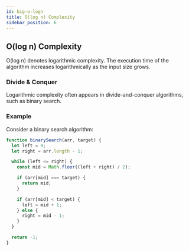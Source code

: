 ```yaml
---
id: big-o-logn
title: O(log n) Complexity
sidebar_position: 6
---
```


## O(log n) Complexity

O(log n) denotes logarithmic complexity. The execution time of the algorithm increases logarithmically as the input size grows.

### Divide & Conquer

Logarithmic complexity often appears in divide-and-conquer algorithms, such as binary search.

### Example

Consider a binary search algorithm:

```javascript
function binarySearch(arr, target) {
  let left = 0;
  let right = arr.length - 1;

  while (left <= right) {
    const mid = Math.floor((left + right) / 2);

    if (arr[mid] === target) {
      return mid;
    }

    if (arr[mid] < target) {
      left = mid + 1;
    } else {
      right = mid - 1;
    }
  }

  return -1;
}
```
